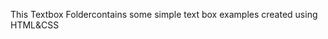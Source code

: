 <p><strong></strong>This Textbox Foldercontains some simple text box examples created using HTML&CSS</strong></p>
